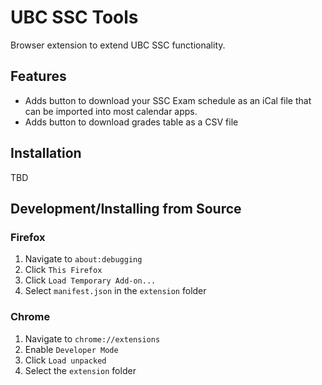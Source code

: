 # UBC SSC Tools

Browser extension to extend UBC SSC functionality.

## Features
- Adds button to download your SSC Exam schedule as an iCal file that can be imported into most calendar apps.
- Adds button to download grades table as a CSV file
## Installation

TBD

## Development/Installing from Source

### Firefox

1. Navigate to `about:debugging`
1. Click `This Firefox`
1. Click `Load Temporary Add-on...`
1. Select `manifest.json` in the `extension` folder

### Chrome

1. Navigate to `chrome://extensions`
1. Enable `Developer Mode`
1. Click `Load unpacked`
1. Select the `extension` folder



